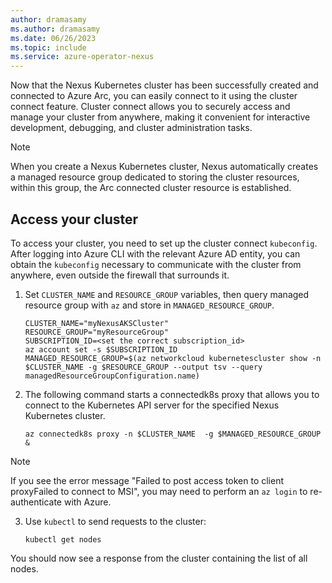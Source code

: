 ```yaml
---
author: dramasamy
ms.author: dramasamy
ms.date: 06/26/2023
ms.topic: include
ms.service: azure-operator-nexus
---
```


Now that the Nexus Kubernetes cluster has been successfully created and connected to Azure Arc, you can easily connect to it using the cluster connect feature. Cluster connect allows you to securely access and manage your cluster from anywhere, making it convenient for interactive development, debugging, and cluster administration tasks.

> [!NOTE]
> When you create a Nexus Kubernetes cluster, Nexus automatically creates a managed resource group dedicated to storing the cluster resources, within this group, the Arc connected cluster resource is established.

## Access your cluster

To access your cluster, you need to set up the cluster connect `kubeconfig`. After logging into Azure CLI with the relevant Azure AD entity, you can obtain the `kubeconfig` necessary to communicate with the cluster from anywhere, even outside the firewall that surrounds it.

1. Set `CLUSTER_NAME` and `RESOURCE_GROUP` variables, then query managed resource group with `az` and store in `MANAGED_RESOURCE_GROUP`.
    ```
    CLUSTER_NAME="myNexusAKSCluster"
    RESOURCE_GROUP="myResourceGroup"
    SUBSCRIPTION_ID=<set the correct subscription_id>
    az account set -s $SUBSCRIPTION_ID
    MANAGED_RESOURCE_GROUP=$(az networkcloud kubernetescluster show -n $CLUSTER_NAME -g $RESOURCE_GROUP --output tsv --query managedResourceGroupConfiguration.name)
    ```
2. The following command starts a connectedk8s proxy that allows you to connect to the Kubernetes API server for the specified Nexus Kubernetes cluster.
    ```azurecli
    az connectedk8s proxy -n $CLUSTER_NAME  -g $MANAGED_RESOURCE_GROUP &
    ```

> [!NOTE]
> If you see the error message "Failed to post access token to client proxyFailed to connect to MSI", you may need to perform an `az login` to re-authenticate with Azure.

3. Use `kubectl` to send requests to the cluster:

   ```console
   kubectl get nodes
   ```

You should now see a response from the cluster containing the list of all nodes.